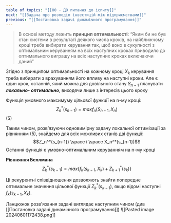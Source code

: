 ```yaml
---
table of topics: "[[00 - ДО питання до іспиту]]"
next: "[[Задача про розподіл інвестицій між підприємствами]]"
previous: "[[Постановка задачі динамічного програмування]]"
---
```

>В основі методу лежить **принцип оптимальності**: “Яким би не був стан системи в результаті деякого числа кроків, на найближчому кроці треба вибирати керування так, щоб воно в сукупності з оптимальним керуванням на всіх наступних кроках приводило до оптимального виграшу на всіх наступних кроках включаючи даний”

Згідно з принципом оптимальності на кожному кроці $X_k$ керування
треба вибирати з врахуванням його впливу на наступні кроки. Але є один
крок, останній, який можна для довільного стану $S_{n-1}$ планувати ***локально-
оптимально***, виходячи лише з інтересів цього кроку

Функція умовного максимуму цільової функції на n-му кроці: $$Z_n^*(s_{n-1}) = max f_n(S_{n-1}, X_n)$$(5)

Таким чином, розв’язуючи одновимірну задачу локальної оптимізації за рівнянням (5), знайдемо для всіх можливих станів дві функції: $$Z_n^*(s_{n-1}) \space і \space X_n^*(s_{n-1})$$
Остання функція є умовно-оптимальним керуванням на n-му кроці 

**Рівнняння Беллмана**
$$
Z_k^*(s_{k-1}) = max \{f_k(s_{k-1}, X_k) + Z_{k+1}^*(s_k)\}
$$

Ці рекурентні співвідношення дозволяють знайти попереднє оптимальне значення цільової функції $Z_k^*(s_{k-1})$, якщо відомі наступні $f_k(s_{k-1}, X_k)$.

Ланцюжок розв'язання задачі виглядає наступним чином (див [[Постановка задачі динамічного програмування]])
![[Pasted image 20240601172438.png]]